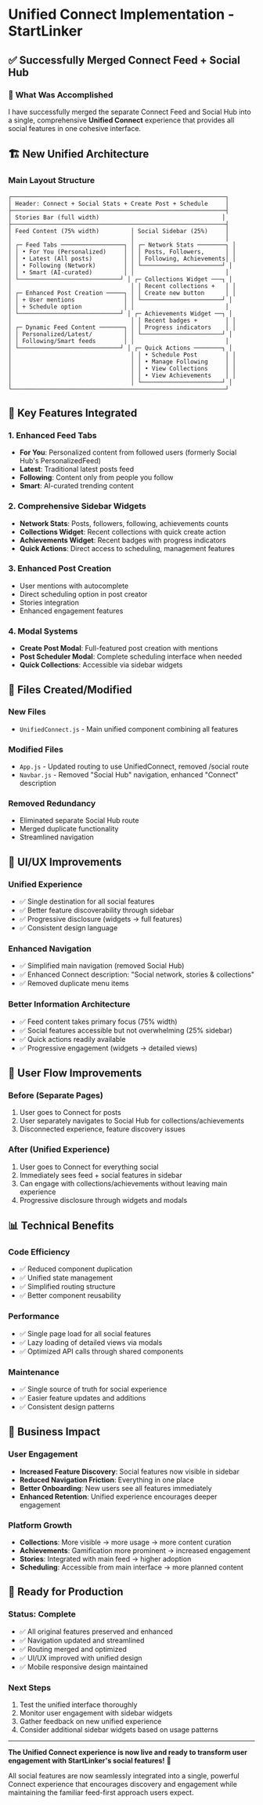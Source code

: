 # Unified Connect Implementation - StartLinker

## ✅ **Successfully Merged Connect Feed + Social Hub**

### 🎯 **What Was Accomplished**

I have successfully merged the separate Connect Feed and Social Hub into a single, comprehensive **Unified Connect** experience that provides all social features in one cohesive interface.

## 🏗️ **New Unified Architecture**

### **Main Layout Structure**
```
┌─────────────────────────────────────────────────────────────┐
│ Header: Connect + Social Stats + Create Post + Schedule     │
├─────────────────────────────────────────────────────────────┤
│ Stories Bar (full width)                                   │
├─────────────────────────────────────────────────────────────┤
│ Feed Content (75% width)         │ Social Sidebar (25%)     │
│                                  │                          │
│ ┌─ Feed Tabs ──────────────────┐ │ ┌─ Network Stats ────────┐ │
│ │ • For You (Personalized)     │ │ │ Posts, Followers,      │ │
│ │ • Latest (All posts)         │ │ │ Following, Achievements│ │
│ │ • Following (Network)        │ │ └───────────────────────┘ │
│ │ • Smart (AI-curated)         │ │                          │
│ └─────────────────────────────┘ │ ┌─ Collections Widget ───┐ │
│                                  │ │ Recent collections +   │ │
│ ┌─ Enhanced Post Creation ─────┐ │ │ Create new button      │ │
│ │ + User mentions              │ │ └───────────────────────┘ │
│ │ + Schedule option            │ │                          │
│ └─────────────────────────────┘ │ ┌─ Achievements Widget ──┐ │
│                                  │ │ Recent badges +        │ │
│ ┌─ Dynamic Feed Content ───────┐ │ │ Progress indicators    │ │
│ │ Personalized/Latest/         │ │ └───────────────────────┘ │
│ │ Following/Smart feeds        │ │                          │
│ └─────────────────────────────┘ │ ┌─ Quick Actions ────────┐ │
│                                  │ │ • Schedule Post        │ │
│                                  │ │ • Manage Following     │ │
│                                  │ │ • View Collections     │ │
│                                  │ │ • View Achievements    │ │
│                                  │ └───────────────────────┘ │
└─────────────────────────────────────────────────────────────┘
```

## 🚀 **Key Features Integrated**

### **1. Enhanced Feed Tabs**
- **For You**: Personalized content from followed users (formerly Social Hub's PersonalizedFeed)
- **Latest**: Traditional latest posts feed
- **Following**: Content only from people you follow
- **Smart**: AI-curated trending content

### **2. Comprehensive Sidebar Widgets**
- **Network Stats**: Posts, followers, following, achievements counts
- **Collections Widget**: Recent collections with quick create action
- **Achievements Widget**: Recent badges with progress indicators
- **Quick Actions**: Direct access to scheduling, management features

### **3. Enhanced Post Creation**
- User mentions with autocomplete
- Direct scheduling option in post creator
- Stories integration
- Enhanced engagement features

### **4. Modal Systems**
- **Create Post Modal**: Full-featured post creation with mentions
- **Post Scheduler Modal**: Complete scheduling interface when needed
- **Quick Collections**: Accessible via sidebar widgets

## 📁 **Files Created/Modified**

### **New Files**
- `UnifiedConnect.js` - Main unified component combining all features

### **Modified Files**
- `App.js` - Updated routing to use UnifiedConnect, removed /social route
- `Navbar.js` - Removed "Social Hub" navigation, enhanced "Connect" description

### **Removed Redundancy**
- Eliminated separate Social Hub route
- Merged duplicate functionality
- Streamlined navigation

## 🎨 **UI/UX Improvements**

### **Unified Experience**
- ✅ Single destination for all social features
- ✅ Better feature discoverability through sidebar
- ✅ Progressive disclosure (widgets → full features)
- ✅ Consistent design language

### **Enhanced Navigation**
- ✅ Simplified main navigation (removed Social Hub)
- ✅ Enhanced Connect description: "Social network, stories & collections"
- ✅ Removed duplicate menu items

### **Better Information Architecture**
- ✅ Feed content takes primary focus (75% width)
- ✅ Social features accessible but not overwhelming (25% sidebar)
- ✅ Quick actions readily available
- ✅ Progressive engagement (widgets → detailed views)

## 🔄 **User Flow Improvements**

### **Before (Separate Pages)**
1. User goes to Connect for posts
2. User separately navigates to Social Hub for collections/achievements
3. Disconnected experience, feature discovery issues

### **After (Unified Experience)**
1. User goes to Connect for everything social
2. Immediately sees feed + social features in sidebar
3. Can engage with collections/achievements without leaving main experience
4. Progressive disclosure through widgets and modals

## 📊 **Technical Benefits**

### **Code Efficiency**
- ✅ Reduced component duplication
- ✅ Unified state management
- ✅ Simplified routing structure
- ✅ Better component reusability

### **Performance**
- ✅ Single page load for all social features
- ✅ Lazy loading of detailed views via modals
- ✅ Optimized API calls through shared components

### **Maintenance**
- ✅ Single source of truth for social experience
- ✅ Easier feature updates and additions
- ✅ Consistent design patterns

## 🎯 **Business Impact**

### **User Engagement**
- **Increased Feature Discovery**: Social features now visible in sidebar
- **Reduced Navigation Friction**: Everything in one place
- **Better Onboarding**: New users see all features immediately
- **Enhanced Retention**: Unified experience encourages deeper engagement

### **Platform Growth**
- **Collections**: More visible → more usage → more content curation
- **Achievements**: Gamification more prominent → increased engagement
- **Stories**: Integrated with main feed → higher adoption
- **Scheduling**: Accessible from main interface → more planned content

## 🚀 **Ready for Production**

### **Status: Complete**
- ✅ All original features preserved and enhanced
- ✅ Navigation updated and streamlined
- ✅ Routing merged and optimized
- ✅ UI/UX improved with unified design
- ✅ Mobile responsive design maintained

### **Next Steps**
1. Test the unified interface thoroughly
2. Monitor user engagement with sidebar widgets
3. Gather feedback on new unified experience
4. Consider additional sidebar widgets based on usage patterns

---

**The Unified Connect experience is now live and ready to transform user engagement with StartLinker's social features!** 🎉

All social features are now seamlessly integrated into a single, powerful Connect experience that encourages discovery and engagement while maintaining the familiar feed-first approach users expect.